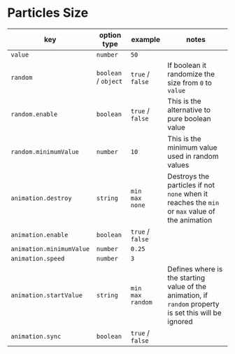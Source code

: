 # Particles Size

| key                      | option type          | example                        | notes                                                                                                  |
| ------------------------ | -------------------- | ------------------------------ | ------------------------------------------------------------------------------------------------------ |
| `value`                  | `number`             | `50`                           |                                                                                                        |
| `random`                 | `boolean` / `object` | `true` / `false`               | If boolean it randomize the size from `0` to `value`                                                   |
| `random.enable`          | `boolean`            | `true` / `false`               | This is the alternative to pure boolean value                                                          |
| `random.minimumValue`    | `number`             | `10`                           | This is the minimum value used in random values                                                        |
| `animation.destroy`      | `string`             | `min`<br />`max`<br />`none`   | Destroys the particles if not `none` when it reaches the `min` or `max` value of the animation         |
| `animation.enable`       | `boolean`            | `true` / `false`               |                                                                                                        |
| `animation.minimumValue` | `number`             | `0.25`                         |                                                                                                        |
| `animation.speed`        | `number`             | `3`                            |                                                                                                        |
| `animation.startValue`   | `string`             | `min`<br />`max`<br />`random` | Defines where is the starting value of the animation, if `random` property is set this will be ignored |
| `animation.sync`         | `boolean`            | `true` / `false`               |                                                                                                        |
